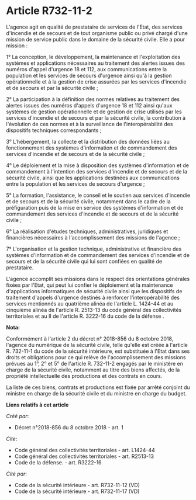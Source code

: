 # Article R732-11-2

L'agence agit en qualité de prestataire de services de l'Etat, des services d'incendie et de secours et de tout organisme
public ou privé chargé d'une mission de service public dans le domaine de la sécurité civile. Elle a pour mission : 

1° La conception, le développement, la maintenance et l'exploitation des systèmes et applications nécessaires au traitement
des alertes issues des numéros d'appel d'urgence 18 et 112, aux communications entre la population et les services de secours
d'urgence ainsi qu'à la gestion opérationnelle et à la gestion de crise assurées par les services d'incendie et de secours et
par la sécurité civile ; 

2° La participation à la définition des normes relatives au traitement des alertes issues des numéros d'appels d'urgence 18
et 112 ainsi qu'aux systèmes de gestion opérationnelle et de gestion de crise utilisés par les services d'incendie et de
secours et par la sécurité civile, la contribution à l'évolution de ces normes et à la surveillance de l'interopérabilité des
dispositifs techniques correspondants ; 

3° L'hébergement, la collecte et la distribution des données liées au fonctionnement des systèmes d'information et de
commandement des services d'incendie et de secours et de la sécurité civile ; 

4° Le déploiement et la mise à disposition des systèmes d'information et de commandement à l'intention des services
d'incendie et de secours et de la sécurité civile, ainsi que les applications destinées aux communications entre la
population et les services de secours d'urgence ; 

5° La formation, l'assistance, le conseil et le soutien aux services d'incendie et de secours et de la sécurité civile,
notamment dans le cadre de la préfiguration puis de la mise en service des systèmes d'information et de commandement des
services d'incendie et de secours et de la sécurité civile ; 

6° La réalisation d'études techniques, administratives, juridiques et financières nécessaires à l'accomplissement des
missions de l'agence ; 

7° L'organisation et la gestion technique, administrative et financière des systèmes d'information et de commandement des
services d'incendie et de secours et de la sécurité civile qui lui sont confiées en qualité de prestataire. 

L'agence accomplit ses missions dans le respect des orientations générales fixées par l'Etat, qui peut lui confier le
déploiement et la maintenance d'applications informatiques de sécurité civile ainsi que les dispositifs de traitement
d'appels d'urgence destinés à renforcer l'interopérabilité des services mentionnés au quatrième alinéa de l'article L.
1424-44 et au  cinquième alinéa de l'article R. 2513-13 du code général des collectivités territoriales  et au  II de
l'article R. 3222-16 du code de la défense .

**Nota:**

Conformément à l'article 2 du décret n° 2018-856 du 8 octobre 2018, l'agence du numérique de la sécurité civile, telle
qu'elle est créée à l'article R. 732-11-1 du code de la sécurité intérieure, est substituée à l'Etat dans ses droits et
obligations pour ce qui relève de l'accomplissement des missions prévues au 1°, 2° et 5° de l'article R. 732-11-2 engagés par
le ministère en charge de la sécurité civile, notamment au titre des biens affectés, de la propriété intellectuelle des
productions et des contrats en cours.

La liste de ces biens, contrats et productions est fixée par arrêté conjoint du ministre en charge de la sécurité civile et
du ministre en charge du budget.

**Liens relatifs à cet article**

_Créé par_:

  - Décret n°2018-856 du 8 octobre 2018 - art. 1

_Cite_:

  - Code général des collectivités territoriales - art. L1424-44
  - Code général des collectivités territoriales - art. R2513-13
  - Code de la défense. - art. R3222-16

_Cité par_:

  - Code de la sécurité intérieure - art. R732-11-12 (VD)
  - Code de la sécurité intérieure - art. R732-11-17 (VD)
